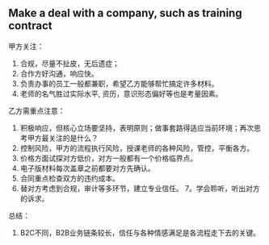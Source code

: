 ## Make a deal with a company, such as training contract

甲方关注：
1. 合规，尽量不扯皮，无后遗症；
2. 合作方好沟通，响应快。
3. 负责办事的员工一般都兼职，希望乙方能够帮忙搞定许多材料。
4. 老师的名气胜过实际水平, 资历，意识形态偏好等也是考量因素。  

乙方需重点注意：  
1. 积极响应，但核心立场要坚持，表明原则；做事套路得适应当前环境；再次思考甲方最关注的是什么？  
2. 控制风险，甲方的流程执行风险，授课老师的各种风险，管控，平衡各方。
3. 价格方面试探对方低价，对方一般都有一个价格临界点。  
4. 电子版材料每次盖章之前都要对方先确认。
5. 合同重点检查双方的违约成本。 
6. 替对方考虑到合规，审计等多环节，建立专业信任。 
7。学会聆听，听出对方的诉求。 

总结：
1. B2C不同，B2B业务链条较长，信任与各种情感满足是各流程走下去的关键。   
